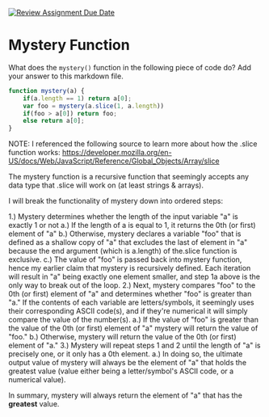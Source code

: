 [![Review Assignment Due Date](https://classroom.github.com/assets/deadline-readme-button-24ddc0f5d75046c5622901739e7c5dd533143b0c8e959d652212380cedb1ea36.svg)](https://classroom.github.com/a/GDPVb20V)
# Mystery Function

What does the `mystery()` function in the following piece of code do? Add your
answer to this markdown file.

```javascript
function mystery(a) {
    if(a.length == 1) return a[0];
    var foo = mystery(a.slice(1, a.length))
    if(foo > a[0]) return foo;
    else return a[0];
}
```

NOTE: I referenced the following source to learn more about how the .slice function works: 
https://developer.mozilla.org/en-US/docs/Web/JavaScript/Reference/Global_Objects/Array/slice

The mystery function is a recursive function that seemingly accepts any data type that .slice will work on (at least strings & arrays).

I will break the functionality of mystery down into ordered steps:

1.) Mystery determines whether the length of the input variable "a" is exactly 1 or not
        a.) If the length of a is equal to 1, it returns the 0th (or first) element of "a"
        b.) Otherwise, mystery declares a variable "foo" that is defined as a shallow copy of "a" that excludes the
            last of element in "a" because the end argument (which is a.length) of the.slice function is exclusive.
        c.) The value of "foo" is passed back into mystery function, hence my earlier claim that mystery is recursively
            defined. Each iteration will result in "a" being exactly one element smaller, and step 1a above is the only
            way to break out of the loop.
2.) Next, mystery compares "foo" to the 0th (or first) element of "a" and determines whether "foo" is greater 
    than "a." If the contents of each variable are letters/symbols, it seemingly uses their corresponding ASCII code(s),
    and if they're numerical it will simply compare the value of the number(s). 
        a.) If the value of "foo" is greater than the value of the 0th (or first) element of "a" mystery will return
            the value of "foo."
        b.) Otherwise, mystery will return the value of the 0th (or first) element of "a."
3.) Mystery will repeat steps 1 and 2 until the length of "a" is precisely one, or it only has a 0th element.
        a.) In doing so, the ultimate output value of mystery will always be the element of "a" that holds
            the greatest value (value either being a letter/symbol's ASCII code, or a numerical value).

In summary, mystery will always return the element of "a" that has the **greatest** value.